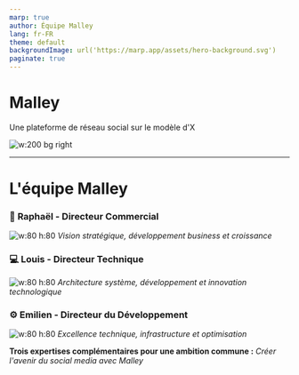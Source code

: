 ```yaml
---
marp: true
author: Équipe Malley
lang: fr-FR
theme: default
backgroundImage: url('https://marp.app/assets/hero-background.svg')
paginate: true
---
```


# Malley

Une plateforme de réseau social sur le modèle d'X

![w:200 bg right](https://via.placeholder.com/200x200/4A90E2/FFFFFF?text=Malley)

---

# L'équipe Malley

### 🎯 **Raphaël** - Directeur Commercial
![w:80 h:80](https://via.placeholder.com/80x80/FF6B6B/FFFFFF?text=R)
*Vision stratégique, développement business et croissance*

### 💻 **Louis** - Directeur Technique  
![w:80 h:80](https://via.placeholder.com/80x80/4ECDC4/FFFFFF?text=L)
*Architecture système, développement et innovation technologique*

### ⚙️ **Emilien** - Directeur du Développement
![w:80 h:80](https://via.placeholder.com/80x80/45B7D1/FFFFFF?text=E)
*Excellence technique, infrastructure et optimisation*

**Trois expertises complémentaires pour une ambition commune :**
*Créer l'avenir du social media avec Malley*